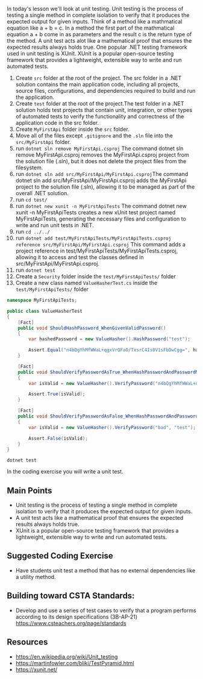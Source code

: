 In today's lesson we'll look at unit testing.  Unit testing is the process of testing a single method in complete isolation to verify that it produces the expected output for given inputs.  Think of a method like a mathmatical equation like a + b = c.  In a method the first part of the mathmatical equation a + b come in as parameters and the result c is the return type of the method.  A unit test acts alot like a mathematical proof that ensures the expected results always holds true.  One popular .NET testing framework used in unit testing is XUnit.  XUnit is a popular open-source testing framework that provides a lightweight, extensible way to write and run automated tests.

1. Create `src` folder at the root of the project. The src folder in a .NET solution contains the main application code, including all projects, source files, configurations, and dependencies required to build and run the application.
1. Create `test` folder at the root of the project.The test folder in a .NET solution holds test projects that contain unit, integration, or other types of automated tests to verify the functionality and correctness of the application code in the src folder.
1. Create `MyFirstApi` folder inside the `src` folder.
1. Move all of the files except `.gitignore` and the `.sln` file into the `src/MyFirstApi` folder.
1. run `dotnet sln remove MyFirstApi.csproj` The command dotnet sln remove MyFirstApi.csproj removes the MyFirstApi.csproj project from the solution file (.sln), but it does not delete the project files from the filesystem.
1. run `dotnet sln add src/MyFirstApi/MyFirstApi.csproj`The command dotnet sln add src/MyFirstApi/MyFirstApi.csproj adds the MyFirstApi project to the solution file (.sln), allowing it to be managed as part of the overall .NET solution.
1. run `cd test/`
1. run `dotnet new xunit -n MyFirstApiTests` The command dotnet new xunit -n MyFirstApiTests creates a new xUnit test project named MyFirstApiTests, generating the necessary files and configuration to write and run unit tests in .NET.
1. run `cd ../../`
1. run `dotnet add test/MyFirstApiTests/MyFirstApiTests.csproj reference src/MyFirstApi/MyFirstApi.csproj` This command adds a project reference in test/MyFirstApiTests/MyFirstApiTests.csproj, allowing it to access and test the classes defined in src/MyFirstApi/MyFirstApi.csproj.
1. run `dotnet test`
1. Create a `Security` folder inside the `test/MyFirstApiTests/` folder
1. Create a new class named `ValueHasherTest.cs` inside the `test/MyFirstApiTests/` folder

``` cs
namespace MyFirstApiTests;

public class ValueHasherTest
{
    [Fact]
    public void ShouldHashPassword_WhenGivenValidPassword()
    {
        var hashedPassword = new ValueHasher().HashPassword("test");

        Assert.Equal("n4bQgYhMfWWaL+qgxVrQFaO/TxsrC4Is0V1sFbDwCgg=", hashedPassword);
    }

    [Fact]
    public void ShouldVerifyPasswordAsTrue_WhenHashPasswordAndPasswordMatch()
    {
        var isValid = new ValueHasher().VerifyPassword("n4bQgYhMfWWaL+qgxVrQFaO/TxsrC4Is0V1sFbDwCgg=", "test");

        Assert.True(isValid);
    }

    [Fact]
    public void ShouldVerifyPasswordAsFalse_WhenHashPasswordAndPasswordDoNotMatch()
    {
        var isValid = new ValueHasher().VerifyPassword("bad", "test");

        Assert.False(isValid);
    }
}
```

`dotnet test`

In the coding exercise you will write a unit test.

## Main Points
- Unit testing is the process of testing a single method in complete isolation to verify that it produces the expected output for given inputs.
- A unit test acts like a mathematical proof that ensures the expected results always holds true.
- XUnit is a popular open-source testing framework that provides a lightweight, extensible way to write and run automated tests.

## Suggested Coding Exercise
- Have students unit test a method that has no external dependencies like a utility method.

## Building toward CSTA Standards:
- Develop and use a series of test cases to verify that a program performs according to its design specifications (3B-AP-21) https://www.csteachers.org/page/standards

## Resources
- https://en.wikipedia.org/wiki/Unit_testing
- https://martinfowler.com/bliki/TestPyramid.html
- https://xunit.net/
